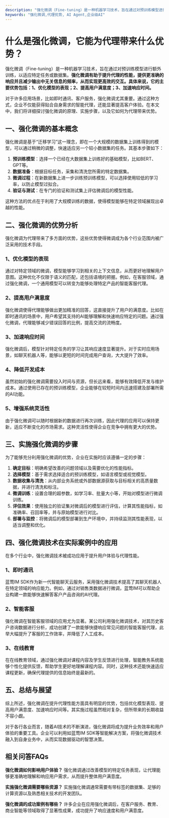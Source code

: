 ```yaml
---
description: "强化微调（Fine-tuning）是一种机器学习技术，旨在通过对预训练模型进行额外训练，以适应特定任务或数据集。**强化微调有助于提升代理的性能，提供更准确的响应并且减少输出中无关信息的频率，从而实现更高效的交互。具体来说，它的主要优势包括：1、优化模型的表现；2、提高用户满意度；3、加速响应时间。**"
keywords: "强化微调,代理优势, AI Agent,企业级AI"
---
```

# 什么是强化微调，它能为代理带来什么优势？

强化微调（Fine-tuning）是一种机器学习技术，旨在通过对预训练模型进行额外训练，以适应特定任务或数据集。**强化微调有助于提升代理的性能，提供更准确的响应并且减少输出中无关信息的频率，从而实现更高效的交互。具体来说，它的主要优势包括：1、优化模型的表现；2、提高用户满意度；3、加速响应时间。**

对于许多应用场景，比如即时通讯、客户服务，强化微调尤其重要。通过这种方式，企业不仅能获得贴合自身需求的智能代理，还能显著提高客户体验。在本文中，我们将详细探讨强化微调的原理、实施步骤，以及它如何为代理带来优势。

## **一、强化微调的基本概念**

强化微调是基于“迁移学习”这一理念，即在一个大规模的数据集上训练得到的模型，可以通过稍微的调整，快速适应另一个较小数据集的任务。其基本步骤如下：

1. **预训练模型**：选择一个已经在大数据集上训练好的基础模型，比如BERT、GPT等。
2. **数据准备**：根据目标任务，采集和清洗您所需的特定数据集。
3. **微调过程**：在新数据集上进一步训练预训练模型，可以选择使用较低的学习率，以防止模型过拟合。
4. **验证与测试**：在专门的验证和测试集上评估微调后的模型性能。

这种方法的优点在于利用了大规模训练的数据，使得模型能够在特定领域展现出卓越的性能。

## **二、强化微调的优势分析**

强化微调为代理带来了多方面的优势，这些优势使得微调成为各个行业范围内被广泛采用的技术手段。

### **1、优化模型的表现**

通过对特定领域的微调，模型能够学习到相关的上下文信息，从而更好地理解用户意图。这种优化不仅限于语义的匹配，还包括语境的把握。例如，在客服领域，通过强化微调，一个通用模型可以转变为能够处理特定产品的智能客服代理。

### **2、提高用户满意度**

强化微调使得代理能够做出更加精准的回答，这直接提升了用户的满意度。比如在即时通讯的场景中，用户希望其支持的AI能够理解和快速响应特定的问题。通过强化微调，代理能够减少错误回答的比例，提高交流的流畅度。

### **3、加速响应时间**

强化微调后，模型针对特定任务的学习让其响应速度显著提升。对于实时应用场景，如聊天机器人等，能够以更短的时间完成用户查询，大大提升了效率。

### **4、降低开发成本**

虽然初始的强化微调需要投入时间与资源，但长远来看，能够有效降低开发与维护成本。通过使用已存在的预训练模型，企业能够在较短时间内迅速搭建及部署所需的AI功能。

### **5、增强系统灵活性**

由于强化微调可以随时根据新的数据进行再次训练，因此代理的应用可以保持更新，适应不断变化的市场需求。这种灵活性使得企业在竞争中拥有更大的优势。

## **三、实施强化微调的步骤**

为了能够充分利用强化微调的优势，企业在实施时应该遵循一定的步骤：

1. **确定目标**：明确希望改善的问题领域以及需要优化的性能指标。
2. **选择模型**：基于需求选择适合的预训练模型，如语言模型或视觉模型。
3. **数据收集与清洗**：从内部业务系统或外部数据源获取与目标相关的高质量数据，并进行清洗和标注。
4. **微调训练**：设置合理的超参数，如学习率、批量大小等，开始对模型进行微调训练。
5. **评估效果**：使用独立的验证集对微调后的模型进行评估，计算其性能指标，如准确率、召回率等，并与原始模型进行对比。
6. **部署与监控**：将微调后的模型部署到生产环境中，并持续监测其性能表现，以适当调整和优化。

## **四、强化微调技术在实际案例中的应用**

在多个行业中，强化微调技术被成功应用于提升用户体验与代理性能。

### **1、即时通讯**

蓝莺IM SDK作为新一代智能聊天云服务，采用强化微调技术提高了其聊天机器人在特定领域的响应能力。例如，通过对销售类数据进行微调，蓝莺IM可以帮助企业构建一款能够快速解答客户产品咨询的AI代理。

### **2、智能客服**

强化微调在智能客服领域的应用尤为显著。某公司利用强化微调技术，对其历史客户咨询数据进行分析，成功创建了一款能够快捷响应常见问题的智能客服代理，此举大幅提升了客服的工作效率，并降低了人工成本。

### **3、在线教育**

在在线教育领域，通过强化微调对课程内容及学生反馈进行处理，智能教务系统能够个性化提供反馈，帮助学生更好地理解课程内容。同时，这种技术还能快速适应课程更新，确保代理提供的信息始终是最新的。

## **五、总结与展望**

综上所述，强化微调在提升代理性能方面具有明显的优势，包括优化模型表现、提高用户满意度、加速响应时间等。其实施过程虽然相对复杂，但所带来的长期收益不容小觑。

对于各行各业而言，随着AI技术的不断演进，强化微调将成为提升业务效率和用户体验的重要工具。企业可以利用如蓝莺IM SDK等智能解决方案，将强化微调技术融入到自身业务中，从而实现数据驱动的智慧决策。

## **相关问答FAQs**

**强化微调如何影响用户体验？**
强化微调通过改善模型的特定任务表现，让代理能够更准确地理解和响应用户需求，从而提升整体用户满意度。

**实施强化微调需要哪些资源？**
实施强化微调通常需要有带标签的数据集、足够的计算资源以及熟悉相关技术的开发团队。

**强化微调的成功案例有哪些？**
许多企业在应用强化微调后，在客户服务、教育、商业智能等领域取得了显著性成果，成功提升了响应速度和用户满意度。
